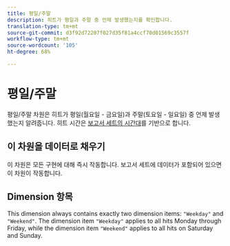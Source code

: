 ```yaml
---
title: 평일/주말
description: 히트가 평일과 주말 중 언제 발생했는지를 확인합니다.
translation-type: tm+mt
source-git-commit: d3f92d72207f027d35f81a4ccf70d01569c3557f
workflow-type: tm+mt
source-wordcount: '105'
ht-degree: 68%

---
```



# 평일/주말

평일/주말 차원은 히트가 평일(월요일 - 금요일)과 주말(토요일 - 일요일) 중 언제 발생했는지 알려줍니다. 히트 시간은 [보고서 세트의 시간대](/help/admin/admin/general-acct-settings-admin.md)를 기반으로 합니다.

## 이 차원을 데이터로 채우기

이 차원은 모든 구현에 대해 즉시 작동합니다. 보고서 세트에 데이터가 포함되어 있으면 이 차원이 작동합니다.

## Dimension 항목

This dimension always contains exactly two dimension items: `"Weekday"` and `"Weekend"`. The dimension item `"Weekday"` applies to all hits Monday through Friday, while the dimension item `"Weekend"` applies to all hits on Saturday and Sunday.
